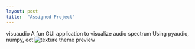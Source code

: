 ```yaml
---
layout: post
title:  "Assigned Project"
---
```

visuaudio
A fun GUI application to visualize audio spectrum
Using pyaudio, numpy, ect
![texture theme preview](https://cdn.pixabay.com/photo/2013/07/12/18/17/equalizer-153212_960_720.png)
